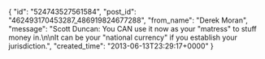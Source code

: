  {
   "id": "524743527561584",
   "post_id": "462493170453287_486919824677288",
   "from_name": "Derek Moran",
   "message": "Scott Duncan: You CAN use it now as your \"matress\" to stuff money in.\n\nIt can be your \"national currency\" if you establish your jurisdiction.",
   "created_time": "2013-06-13T23:29:17+0000"
 }
